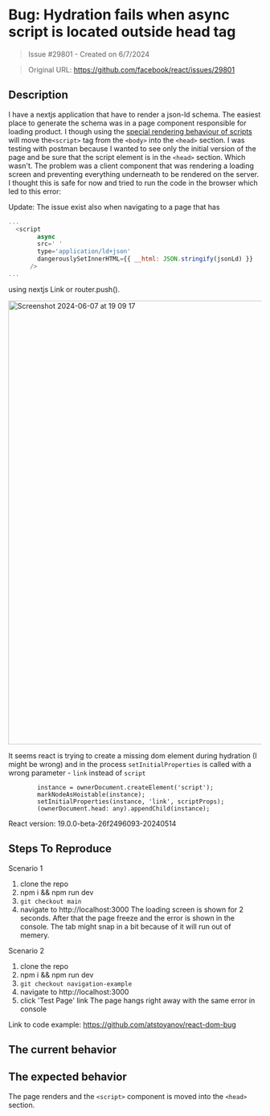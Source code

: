 # Bug: Hydration fails when async script is located outside head tag

> Issue #29801 - Created on 6/7/2024

> Original URL: https://github.com/facebook/react/issues/29801

## Description

<!--
  Please provide a clear and concise description of what the bug is. Include
  screenshots if needed. Please test using the latest version of the relevant
  React packages to make sure your issue has not already been fixed.
-->
I have a nextjs application that have to render a json-ld schema. The easiest place to generate the schema was in a page component responsible for loading product. I though using the [special rendering behaviour of scripts](https://react.dev/reference/react-dom/components/script#special-rendering-behavior) will move the`<script>` tag from the `<body>` into the `<head>` section. I was testing with postman because I wanted to see only the initial version of the page and be sure that the script element is in the `<head>` section. Which wasn't. The problem was a client component that was rendering a loading screen and preventing everything underneath to be rendered on the server. I thought this is safe for now and tried to run the code in the browser which led to this error:

Update: The issue exist also when navigating to a page that has 
```javascript
...
  <script
        async
        src=' '
        type='application/ld+json'
        dangerouslySetInnerHTML={{ __html: JSON.stringify(jsonLd) }}
      />
...
```
using nextjs Link or router.push().

<img width="883" alt="Screenshot 2024-06-07 at 19 09 17" src="https://github.com/facebook/react/assets/3524687/b0fc4da4-a439-4ac7-8e04-14ef24cd8449">

It seems react is trying to create a missing dom element during hydration (I might be wrong) and in the process `setInitialProperties` is called with a wrong parameter - `link`  instead of `script`

```
        instance = ownerDocument.createElement('script');
        markNodeAsHoistable(instance);
        setInitialProperties(instance, 'link', scriptProps);
        (ownerDocument.head: any).appendChild(instance);
```

React version: 19.0.0-beta-26f2496093-20240514

## Steps To Reproduce
Scenario 1
1. clone the repo
2. npm i && npm run dev
3. `git checkout main`
4. navigate to http://localhost:3000
The loading screen is shown for 2 seconds. After that the page freeze and the error is shown in the console. The tab might snap in a bit because of it will run out of memery.

Scenario 2
1. clone the repo
2. npm i && npm run dev
3. `git checkout navigation-example`
4. navigate to http://localhost:3000
5. click 'Test Page' link
The page hangs right away with the same error in console

<!--
  Your bug will get fixed much faster if we can run your code and it doesn't
  have dependencies other than React. Issues without reproduction steps or
  code examples may be immediately closed as not actionable.
-->

Link to code example: https://github.com/atstoyanov/react-dom-bug

<!--
  Please provide a CodeSandbox (https://codesandbox.io/s/new), a link to a
  repository on GitHub, or provide a minimal code example that reproduces the
  problem. You may provide a screenshot of the application if you think it is
  relevant to your bug report. Here are some tips for providing a minimal
  example: https://stackoverflow.com/help/mcve.
-->

## The current behavior


## The expected behavior
The page renders and the `<script>` component is moved into the `<head>` section.
